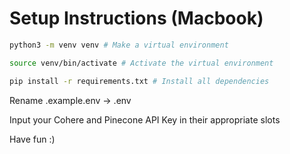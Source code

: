 # Setup Instructions (Macbook)

```bash
python3 -m venv venv # Make a virtual environment

source venv/bin/activate # Activate the virtual environment

pip install -r requirements.txt # Install all dependencies
```

Rename .example.env -> .env

Input your Cohere and Pinecone API Key in their appropriate slots

Have fun :)
